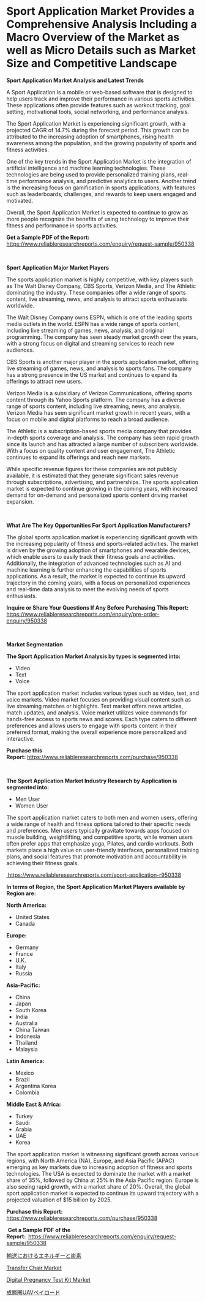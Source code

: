 <p><h1>Sport Application Market Provides a Comprehensive Analysis Including a Macro Overview of the Market as well as Micro Details such as Market Size and Competitive Landscape</h1></p><p><strong>Sport Application Market Analysis and Latest Trends</strong></p>
<p><p>A Sport Application is a mobile or web-based software that is designed to help users track and improve their performance in various sports activities. These applications often provide features such as workout tracking, goal setting, motivational tools, social networking, and performance analysis.</p><p>The Sport Application Market is experiencing significant growth, with a projected CAGR of 14.7% during the forecast period. This growth can be attributed to the increasing adoption of smartphones, rising health awareness among the population, and the growing popularity of sports and fitness activities.</p><p>One of the key trends in the Sport Application Market is the integration of artificial intelligence and machine learning technologies. These technologies are being used to provide personalized training plans, real-time performance analysis, and predictive analytics to users. Another trend is the increasing focus on gamification in sports applications, with features such as leaderboards, challenges, and rewards to keep users engaged and motivated.</p><p>Overall, the Sport Application Market is expected to continue to grow as more people recognize the benefits of using technology to improve their fitness and performance in sports activities.</p></p>
<p><strong>Get a Sample PDF of the Report:&nbsp;</strong> <a href="https://www.reliableresearchreports.com/enquiry/request-sample/950338">https://www.reliableresearchreports.com/enquiry/request-sample/950338</a></p>
<p>&nbsp;</p>
<p><strong>Sport Application Major Market Players</strong></p>
<p><p>The sports application market is highly competitive, with key players such as The Walt Disney Company, CBS Sports, Verizon Media, and The Athletic dominating the industry. These companies offer a wide range of sports content, live streaming, news, and analysis to attract sports enthusiasts worldwide. </p><p>The Walt Disney Company owns ESPN, which is one of the leading sports media outlets in the world. ESPN has a wide range of sports content, including live streaming of games, news, analysis, and original programming. The company has seen steady market growth over the years, with a strong focus on digital and streaming services to reach new audiences. </p><p>CBS Sports is another major player in the sports application market, offering live streaming of games, news, and analysis to sports fans. The company has a strong presence in the US market and continues to expand its offerings to attract new users.</p><p>Verizon Media is a subsidiary of Verizon Communications, offering sports content through its Yahoo Sports platform. The company has a diverse range of sports content, including live streaming, news, and analysis. Verizon Media has seen significant market growth in recent years, with a focus on mobile and digital platforms to reach a broad audience.</p><p>The Athletic is a subscription-based sports media company that provides in-depth sports coverage and analysis. The company has seen rapid growth since its launch and has attracted a large number of subscribers worldwide. With a focus on quality content and user engagement, The Athletic continues to expand its offerings and reach new markets.</p><p>While specific revenue figures for these companies are not publicly available, it is estimated that they generate significant sales revenue through subscriptions, advertising, and partnerships. The sports application market is expected to continue growing in the coming years, with increased demand for on-demand and personalized sports content driving market expansion.</p></p>
<p>&nbsp;</p>
<p><strong>What Are The Key Opportunities For Sport Application Manufacturers?</strong></p>
<p><p>The global sports application market is experiencing significant growth with the increasing popularity of fitness and sports-related activities. The market is driven by the growing adoption of smartphones and wearable devices, which enable users to easily track their fitness goals and activities. Additionally, the integration of advanced technologies such as AI and machine learning is further enhancing the capabilities of sports applications. As a result, the market is expected to continue its upward trajectory in the coming years, with a focus on personalized experiences and real-time data analysis to meet the evolving needs of sports enthusiasts.</p></p>
<p><strong>Inquire or Share Your Questions If Any Before Purchasing This Report:</strong> <a href="https://www.reliableresearchreports.com/enquiry/pre-order-enquiry/950338">https://www.reliableresearchreports.com/enquiry/pre-order-enquiry/950338</a></p>
<p>&nbsp;</p>
<p><strong>Market Segmentation</strong></p>
<p><strong>The Sport Application Market Analysis by types is segmented into:</strong></p>
<p><ul><li>Video</li><li>Text</li><li>Voice</li></ul></p>
<p><p>The sport application market includes various types such as video, text, and voice markets. Video market focuses on providing visual content such as live streaming matches or highlights. Text market offers news articles, match updates, and analysis. Voice market utilizes voice commands for hands-free access to sports news and scores. Each type caters to different preferences and allows users to engage with sports content in their preferred format, making the overall experience more personalized and interactive.</p></p>
<p><strong>Purchase this Report:&nbsp;</strong><a href="https://www.reliableresearchreports.com/purchase/950338">https://www.reliableresearchreports.com/purchase/950338</a></p>
<p>&nbsp;</p>
<p><strong>The Sport Application Market Industry Research by Application is segmented into:</strong></p>
<p><ul><li>Men User</li><li>Women User</li></ul></p>
<p><p>The sport application market caters to both men and women users, offering a wide range of health and fitness options tailored to their specific needs and preferences. Men users typically gravitate towards apps focused on muscle building, weightlifting, and competitive sports, while women users often prefer apps that emphasize yoga, Pilates, and cardio workouts. Both markets place a high value on user-friendly interfaces, personalized training plans, and social features that promote motivation and accountability in achieving their fitness goals.</p></p>
<p><a href="https://www.reliableresearchreports.com/sport-application-r950338">&nbsp;https://www.reliableresearchreports.com/sport-application-r950338</a></p>
<p><strong>In terms of Region, the Sport Application Market Players available by Region are:</strong></p>
<p>
    <p> <strong> North America: </strong>
        <ul>
            <li>United States</li>
            <li>Canada</li>
        </ul>
        </p> 
    <p> <strong> Europe: </strong>
        <ul>
            <li>Germany</li>
            <li>France</li>
            <li>U.K.</li>
            <li>Italy</li>
            <li>Russia</li>
        </ul>
        </p> 
    <p> <strong> Asia-Pacific: </strong>
        <ul>
            <li>China</li>
            <li>Japan</li>
            <li>South Korea</li>
            <li>India</li>
            <li>Australia</li>
            <li>China Taiwan</li>
            <li>Indonesia</li>
            <li>Thailand</li>
            <li>Malaysia</li>
        </ul>
        </p> 
    <p> <strong> Latin America: </strong>
        <ul>
            <li>Mexico</li>
            <li>Brazil</li>
            <li>Argentina Korea</li>
            <li>Colombia</li>
        </ul>
        </p> 
    <p> <strong> Middle East & Africa: </strong>
        <ul>
            <li>Turkey</li>
            <li>Saudi</li>
            <li>Arabia</li>
            <li>UAE</li>
            <li>Korea</li>
        </ul>
    </p>
    </p>
<p><p>The sport application market is witnessing significant growth across various regions, with North America (NA), Europe, and Asia Pacific (APAC) emerging as key markets due to increasing adoption of fitness and sports technologies. The USA is expected to dominate the market with a market share of 35%, followed by China at 25% in the Asia Pacific region. Europe is also seeing rapid growth, with a market share of 20%. Overall, the global sport application market is expected to continue its upward trajectory with a projected valuation of $15 billion by 2025.</p></p>
<p><strong>Purchase this Report: </strong><a href="https://www.reliableresearchreports.com/purchase/950338">https://www.reliableresearchreports.com/purchase/950338</a></p>
<p>&nbsp;<strong>Get a Sample PDF of the Report:&nbsp;&nbsp;</strong><a href="https://www.reliableresearchreports.com/enquiry/request-sample/950338">https://www.reliableresearchreports.com/enquiry/request-sample/950338</a></p>
<p><strong></strong></p>
<p><p><a href="https://github.com/DwightHuels1/Market-Research-Report-List-2/blob/main/4224689173892.md">輸送におけるエネルギーと炭素</a></p><p><a href="https://github.com/peachesmcdowel1/Market-Research-Report-List-3/blob/main/transfer-chair-market.md">Transfer Chair Market</a></p><p><a href="https://github.com/redneck06/Market-Research-Report-List-4/blob/main/digital-pregnancy-test-kit-market.md">Digital Pregnancy Test Kit Market</a></p><p><a href="https://github.com/JanickJohns/Market-Research-Report-List-1/blob/main/4249040173893.md">成層圏UAVペイロード</a></p></p>